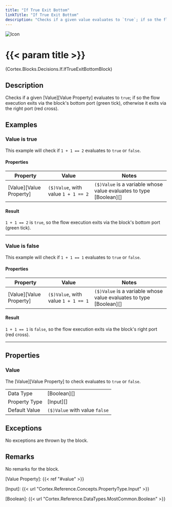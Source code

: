 ```yaml
---
title: "If True Exit Bottom"
linkTitle: "If True Exit Bottom"
description: "Checks if a given value evaluates to `true`; if so the flow execution exits via the block's bottom port, otherwise it exits via the right port."
---
```


![Icon](/blocks/decisions-if-true-exit-bottom-block-icon.png)

# {{< param title >}}

<p class="namespace">(Cortex.Blocks.Decisions.If.IfTrueExitBottomBlock)</p>

## Description

Checks if a given [Value][Value Property] evaluates to `true`; if so the flow execution exits via the block's bottom port (green tick), otherwise it exits via the right port (red cross).

## Examples

### Value is true

This example will check if `1 + 1 == 2` evaluates to `true` or `false`.

#### Properties

| Property           | Value                     | Notes                                    |
|--------------------|---------------------------|------------------------------------------|
| [Value][Value Property] | `($)Value`, with value `1 + 1 == 2` | `($)Value` is a variable whose value evaluates to type [Boolean][] |

#### Result

`1 + 1 == 2` is `true`, so the flow execution exits via the block's bottom port (green tick).

***

### Value is false

This example will check if `1 + 1 == 1` evaluates to `true` or `false`.

#### Properties

| Property           | Value                     | Notes                                    |
|--------------------|---------------------------|------------------------------------------|
| [Value][Value Property] | `($)Value`, with value `1 + 1 == 1` | `($)Value` is a variable whose value evaluates to type [Boolean][] |

#### Result

`1 + 1 == 1` is `false`, so the flow execution exits via the block's right port (red cross).

***

## Properties

### Value

The [Value][Value Property] to check evaluates to `true` or `false`.

| | |
|--------------------|---------------------------|
| Data Type | [Boolean][] |
| Property Type | [Input][] |
| Default Value | `($)Value` with value `false` |

## Exceptions

No exceptions are thrown by the block.

## Remarks

No remarks for the block.

[Value Property]: {{< ref "#value" >}}

[Input]: {{< url "Cortex.Reference.Concepts.PropertyType.Input" >}}

[Boolean]: {{< url "Cortex.Reference.DataTypes.MostCommon.Boolean" >}}
